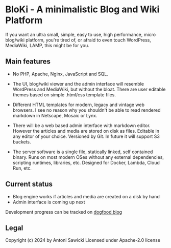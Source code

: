 # BloKi - A minimalistic Blog and Wiki Platform

If you want an ultra small, simple, easy to use, high performance, micro blog/wiki platform, you're tired of, or afraid to even touch WordPress, MediaWiki, LAMP, this might be for you.

## Main features

- No PHP, Apache, Nginx, JavaScript and SQL.

- The UI, blog/wiki viewer and the admin interface will resemble WordPress and MediaWiki, but without the bloat. There are user editable themes based on simple .html/css template files. 

- Different HTML templates for modern, legacy and vintage web browsers. I see no reason why you shouldn't be able to read rendered markdown in Netscape, Mosaic or Lynx.

- There will be a web based admin interface with markdown editor. However the articles and media are stored on disk as files. Editable in any editor of your choice. Versioned by Git. In future it will support S3 buckets.

- The server software is a single file, statically linked, self contained binary. Runs on most modern OSes without any external dependencies, scripting runtimes, libraries, etc. Designed for Docker, Lambda, Cloud Run, etc.


## Current status

- Blog engine works if articles and media are created on a disk by hand
- Admin interface is coming up next

Development progress can be tracked on [dogfood blog](https://blog.tenox.net/)

## Legal
Copyright (c) 2024 by Antoni Sawicki
Licensed under Apache-2.0 license